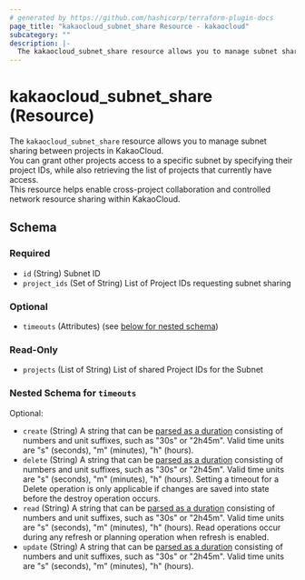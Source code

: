 ```yaml
---
# generated by https://github.com/hashicorp/terraform-plugin-docs
page_title: "kakaocloud_subnet_share Resource - kakaocloud"
subcategory: ""
description: |-
  The kakaocloud_subnet_share resource allows you to manage subnet sharing between projects in KakaoCloud.You can grant other projects access to a specific subnet by specifying their project IDs, while also retrieving the list of projects that currently have access.This resource helps enable cross-project collaboration and controlled network resource sharing within KakaoCloud.
---
```


# kakaocloud_subnet_share (Resource)

The `kakaocloud_subnet_share` resource allows you to manage subnet sharing between projects in KakaoCloud.  
You can grant other projects access to a specific subnet by specifying their project IDs, while also retrieving the list of projects that currently have access.  
This resource helps enable cross-project collaboration and controlled network resource sharing within KakaoCloud.



<!-- schema generated by tfplugindocs -->
## Schema

### Required

- `id` (String) Subnet ID
- `project_ids` (Set of String) List of Project IDs requesting subnet sharing

### Optional

- `timeouts` (Attributes) (see [below for nested schema](#nestedatt--timeouts))

### Read-Only

- `projects` (List of String) List of shared Project IDs for the Subnet

<a id="nestedatt--timeouts"></a>
### Nested Schema for `timeouts`

Optional:

- `create` (String) A string that can be [parsed as a duration](https://pkg.go.dev/time#ParseDuration) consisting of numbers and unit suffixes, such as "30s" or "2h45m". Valid time units are "s" (seconds), "m" (minutes), "h" (hours).
- `delete` (String) A string that can be [parsed as a duration](https://pkg.go.dev/time#ParseDuration) consisting of numbers and unit suffixes, such as "30s" or "2h45m". Valid time units are "s" (seconds), "m" (minutes), "h" (hours). Setting a timeout for a Delete operation is only applicable if changes are saved into state before the destroy operation occurs.
- `read` (String) A string that can be [parsed as a duration](https://pkg.go.dev/time#ParseDuration) consisting of numbers and unit suffixes, such as "30s" or "2h45m". Valid time units are "s" (seconds), "m" (minutes), "h" (hours). Read operations occur during any refresh or planning operation when refresh is enabled.
- `update` (String) A string that can be [parsed as a duration](https://pkg.go.dev/time#ParseDuration) consisting of numbers and unit suffixes, such as "30s" or "2h45m". Valid time units are "s" (seconds), "m" (minutes), "h" (hours).
